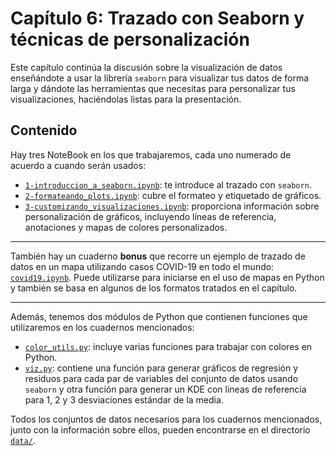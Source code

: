 # Capítulo 6: Trazado con Seaborn y técnicas de personalización

Este capítulo continúa la discusión sobre la visualización de datos enseñándote a usar la librería `seaborn` para visualizar tus datos de forma larga y dándote las herramientas que necesitas para personalizar tus visualizaciones, haciéndolas listas para la presentación.

## Contenido

Hay tres NoteBook en los que trabajaremos, cada uno numerado de acuerdo a cuando serán usados:

- [`1-introduccion_a_seaborn.ipynb`](./1-introduccion_a_seaborn.ipynb): te introduce al trazado con `seaborn`.
- [`2-formateando_plots.ipynb`](./2-formateando_plots.ipynb): cubre el formateo y etiquetado de gráficos.
- [`3-customizando_visualizaciones.ipynb`](./3-customizando_visualizaciones.ipynb): proporciona información sobre personalización de gráficos, incluyendo líneas de referencia, anotaciones y mapas de colores personalizados.

-----

También hay un cuaderno **bonus** que recorre un ejemplo de trazado de datos en un mapa utilizando casos COVID-19 en todo el mundo: [`covid19.ipynb`](./covid19.ipynb). Puede utilizarse para iniciarse en el uso de mapas en Python y también se basa en algunos de los formatos tratados en el capítulo.

-----

Además, tenemos dos módulos de Python que contienen funciones que utilizaremos en los cuadernos mencionados:

- [`color_utils.py`](./color_utils.py): incluye varias funciones para trabajar con colores en Python.
- [`viz.py`](./viz.py): contiene una función para generar gráficos de regresión y residuos para cada par de variables del conjunto de datos usando `seaborn` y otra función para generar un KDE con líneas de referencia para 1, 2 y 3 desviaciones estándar de la media.

Todos los conjuntos de datos necesarios para los cuadernos mencionados, junto con la información sobre ellos, pueden encontrarse en el directorio [`data/`](./data).